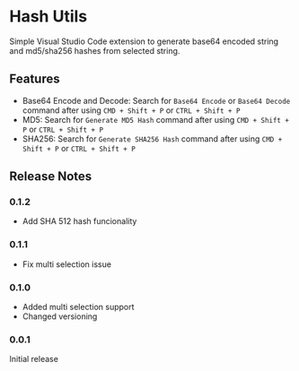 # Hash Utils
Simple Visual Studio Code extension to generate base64 encoded string and md5/sha256 hashes from selected string.

## Features

- Base64 Encode and Decode: Search for `Base64 Encode` or `Base64 Decode` command after using `CMD + Shift + P` or `CTRL + Shift + P`
- MD5: Search for `Generate MD5 Hash` command after using `CMD + Shift + P` or `CTRL + Shift + P`
- SHA256: Search for `Generate SHA256 Hash` command after using `CMD + Shift + P` or `CTRL + Shift + P`

## Release Notes

### 0.1.2
- Add SHA 512 hash funcionality

### 0.1.1
- Fix multi selection  issue

### 0.1.0

- Added multi selection support
- Changed versioning


### 0.0.1

Initial release
